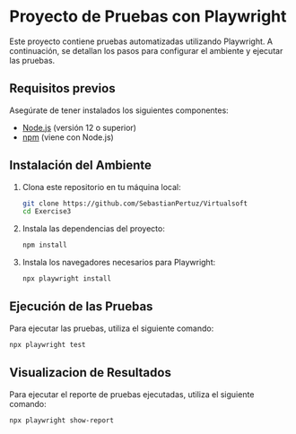 # Proyecto de Pruebas con Playwright

Este proyecto contiene pruebas automatizadas utilizando Playwright. A continuación, se detallan los pasos para configurar el ambiente y ejecutar las pruebas.

## Requisitos previos

Asegúrate de tener instalados los siguientes componentes:

- [Node.js](https://nodejs.org/) (versión 12 o superior)
- [npm](https://www.npmjs.com/) (viene con Node.js)

## Instalación del Ambiente

1. Clona este repositorio en tu máquina local:

    ```bash
    git clone https://github.com/SebastianPertuz/Virtualsoft
    cd Exercise3
    ```

2. Instala las dependencias del proyecto:

    ```bash
    npm install
    ```

3. Instala los navegadores necesarios para Playwright:

    ```bash
    npx playwright install
    ```

## Ejecución de las Pruebas

Para ejecutar las pruebas, utiliza el siguiente comando:

```bash
npx playwright test
```

## Visualizacion de Resultados

Para ejecutar el reporte de pruebas ejecutadas, utiliza el siguiente comando:

```bash
npx playwright show-report
```
